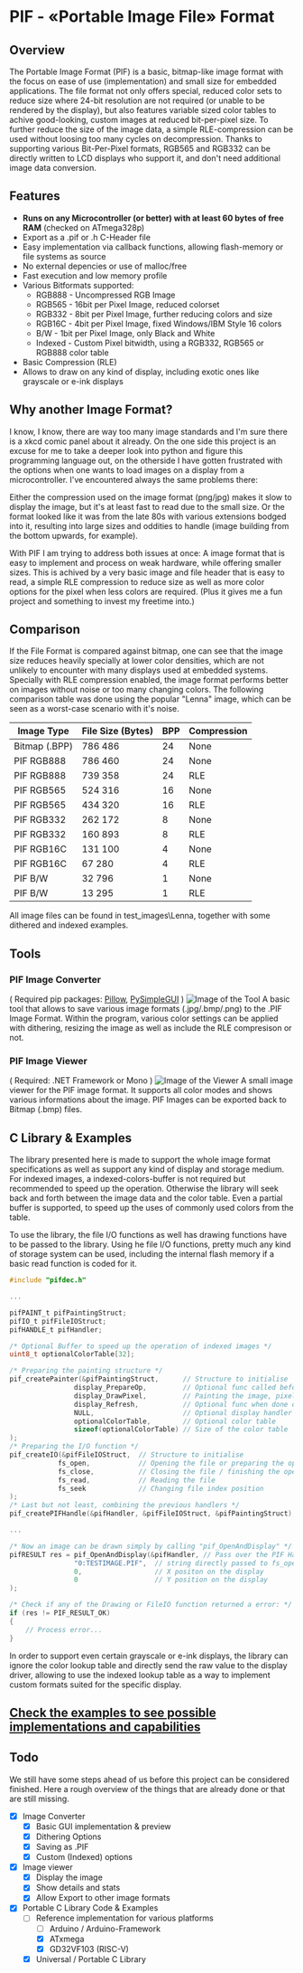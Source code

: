 # PIF - «Portable Image File» Format
## Overview
The Portable Image Format (PIF) is a basic, bitmap-like image format with the focus on ease of use (implementation) and small size for embedded applications. The file format not only offers special, reduced color sets to reduce size where 24-bit resolution are not required (or unable to be rendered by the display), but also features variable sized color tables to achive good-looking, custom images at reduced bit-per-pixel size. To further reduce the size of the image data, a simple RLE-compression can be used without loosing too many cycles on decompression. Thanks to supporting various Bit-Per-Pixel formats, RGB565 and RGB332 can be directly written to LCD displays who support it, and don't need additional image data conversion.

## Features
 - **Runs on any Microcontroller (or better) with at least 60 bytes of free RAM** (checked on ATmega328p)
 - Export as a .pif or .h C-Header file
 - Easy implementation via callback functions, allowing flash-memory or file systems as source
 - No external depencies or use of malloc/free
 - Fast execution and low memory profile
 - Various Bitformats supported:
   - RGB888 - Uncompressed RGB Image
   - RGB565 - 16bit per Pixel Image, reduced colorset
   - RGB332	- 8bit per Pixel Image, further reducing colors and size
   - RGB16C	- 4bit per Pixel Image, fixed Windows/IBM Style 16 colors
   - B/W - 1bit per Pixel Image, only Black and White
   - Indexed - Custom Pixel bitwidth, using a RGB332, RGB565 or RGB888 color table
 - Basic Compression (RLE)
 - Allows to draw on any kind of display, including exotic ones like grayscale or e-ink displays

## Why another Image Format?
I know, I know, there are way too many image standards and I'm sure there is a xkcd comic panel about it already. On the one side this project is an excuse for me to take a deeper look into python and figure this programming language out, on the otherside I have gotten frustrated with the options when one wants to load images on a display from a microcontroller. I've encountered always the same problems there:

Either the compression used on the image format (png/jpg) makes it slow to display the image, but it's at least fast to read due to the small size.
Or the format looked like it was from the late 80s with various extensions bodged into it, resulting into large sizes and oddities to handle (image building from the bottom upwards, for example).

With PIF I am trying to address both issues at once: A image format that is easy to implement and process on weak hardware, while offering smaller sizes. This is achived by a very basic image and file header that is easy to read, a simple RLE compression to reduce size as well as more color options for the pixel when less colors are required. (Plus it gives me a fun project and something to invest my freetime into.)

## Comparison
If the File Format is compared against bitmap, one can see that the image size reduces heavily specially at lower color densities, which are not unlikely to encounter with many displays used at embedded systems. Specially with RLE compression enabled, the image format performs better on images without noise or too many changing colors. The following comparison table was done using the popular "Lenna" image, which can be seen as a worst-case scenario with it's noise.

| Image Type    | File Size (Bytes) | BPP | Compression |
|---------------|-------------------|-----|-------------|
| Bitmap (.BPP) | 786 486           | 24  | None        |
| PIF RGB888    | 786 460           | 24  | None        |
| PIF RGB888    | 739 358           | 24  | RLE         |
| PIF RGB565    | 524 316           | 16  | None        |
| PIF RGB565    | 434 320           | 16  | RLE         |
| PIF RGB332    | 262 172           | 8   | None        |
| PIF RGB332    | 160 893           | 8   | RLE         |
| PIF RGB16C    | 131 100           | 4   | None        |
| PIF RGB16C    | 67 280            | 4   | RLE         |
| PIF B/W       | 32 796            | 1   | None        |
| PIF B/W       | 13 295            | 1   | RLE        |

All image files can be found in test_images\Lenna, together with some dithered and indexed examples.
## Tools
### PIF Image Converter
( Required pip packages: [Pillow](https://pillow.readthedocs.io/en/stable/), [PySimpleGUI](https://pysimplegui.readthedocs.io/en/latest/) )
![Image of the Tool](test_images/tool_screenshot.png)
A basic tool that allows to save various image formats (.jpg/.bmp/.png) to the .PIF Image Format. Within the program, various color settings can be applied with dithering, resizing the image as well as include the RLE compresison or not.
### PIF Image Viewer
( Required: .NET Framework or Mono )
![Image of the Viewer](test_images/viewer_screenshot.png)
A small image viewer for the PIF image format. It supports all color modes and shows various informations about the image. PIF Images can be exported back to Bitmap (.bmp) files.
## C Library & Examples
The library presented here is made to support the whole image format specifications as well as support any kind of display and storage medium. For indexed images, a indexed-colors-buffer is not required but recommended to speed up the operation. Otherwise the library will seek back and forth between the image data and the color table. Even a partial buffer is supported, to speed up the uses of commonly used colors from the table.

To use the library, the file I/O functions as well has drawing functions have to be passed to the library. Using he file I/O functions, pretty much any kind of storage system can be used, including the internal flash memory if a basic read function is coded for it.

```c
#include "pifdec.h"

...

pifPAINT_t pifPaintingStruct;
pifIO_t pifFileIOStruct;
pifHANDLE_t pifHandler;

/* Optional Buffer to speed up the operation of indexed images */
uint8_t optionalColorTable[32];

/* Preparing the painting structure */
pif_createPainter(&pifPaintingStruct,      // Structure to initialise
                display_PrepareOp,         // Optional func called before drawing
                display_DrawPixel,         // Painting the image, pixel by pixel
                display_Refresh,           // Optional func when done drawing
                NULL,                      // Optional display handler pointer
                optionalColorTable,        // Optional color table
                sizeof(optionalColorTable) // Size of the color table
);
/* Preparing the I/O function */
pif_createIO(&pifFileIOStruct,  // Structure to initialise
            fs_open,            // Opening the file or preparing the operation
            fs_close,           // Closing the file / finishing the operation
            fs_read,            // Reading the file
            fs_seek             // Changing file index position
);
/* Last but not least, combining the previous handlers */
pif_createPIFHandle(&pifHandler, &pifFileIOStruct, &pifPaintingStruct);

...

/* Now an image can be drawn simply by calling "pif_OpenAndDisplay" */
pifRESULT res = pif_OpenAndDisplay(&pifHandler,	// Pass over the PIF Handler
                "0:TESTIMAGE.PIF",  // string directly passed to fs_open
                0,                  // X positon on the display
                0                   // Y position on the display
);

/* Check if any of the Drawing or FileIO function returned a error: */
if (res != PIF_RESULT_OK)
{
    // Process error...
}

```

In order to support even certain grayscale or e-ink displays, the library can ignore the color lookup table and directly send the raw value to the display driver, allowing to use the indexed lookup table as a way to implement custom formats suited for the specific display.

## [Check the examples to see possible implementations and capabilities](/C%20Library/examples/README.md)

## Todo
We still have some steps ahead of us before this project can be considered finished. Here a rough overview of the things that are already done or that are still missing.
 - [x] Image Converter
	- [x] Basic GUI implementation & preview
	- [x] Dithering Options
	- [x] Saving as .PIF
	- [x] Custom (Indexed) options
 - [x] Image viewer
	- [x] Display the image
	- [x] Show details and stats
	- [x] Allow Export to other image formats
 - [x] Portable C Library Code & Examples
	- [ ] Reference implementation for various platforms
		- [ ] Arduino / Arduino-Framework
		- [x] ATxmega
		- [x] GD32VF103 (RISC-V)
	- [x] Universal / Portable C Library
